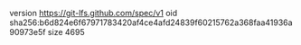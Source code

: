 version https://git-lfs.github.com/spec/v1
oid sha256:b6d824e6f67971783420af4ce4afd24839f60215762a368faa41936a90973e5f
size 4695
